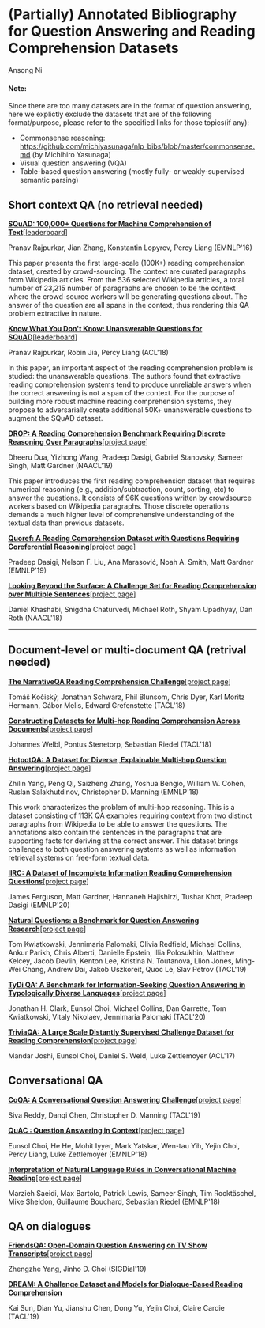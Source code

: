# (Partially) Annotated Bibliography for Question Answering and Reading Comprehension Datasets
Ansong Ni

#### Note: ####
Since there are too many datasets are in the format of question answering, here we explictly exclude the datasets that are of the following format/purpose, please refer to the specified links for those topics(if any):
* Commonsense reasoning: https://github.com/michiyasunaga/nlp_bibs/blob/master/commonsense.md (by Michihiro Yasunaga)
* Visual question answering (VQA)
* Table-based question answering (mostly fully- or weakly-supervised semantic parsing)

## Short context QA (no retrieval needed)
[**SQuAD: 100,000+ Questions for Machine Comprehension of Text**](https://arxiv.org/abs/1606.05250)[[leaderboard](https://rajpurkar.github.io/SQuAD-explorer/)]

Pranav Rajpurkar, Jian Zhang, Konstantin Lopyrev, Percy Liang (EMNLP'16)

This paper presents the first large-scale (100K+) reading comprehension dataset, created by crowd-sourcing. The context are curated paragraphs from Wikipedia articles. From the 536 selected Wikipedia articles, a total number of 23,215 number of paragraphs are chosen to be the context where the crowd-source workers will be generating questions about. The answer of the question are all spans in the context, thus rendering this QA problem extractive in nature.

[**Know What You Don't Know: Unanswerable Questions for SQuAD**](https://arxiv.org/abs/1806.03822)[[leaderboard](https://rajpurkar.github.io/SQuAD-explorer/)]

Pranav Rajpurkar, Robin Jia, Percy Liang (ACL'18)

In this paper, an important aspect of the reading comprehension problem is studied: the unanswerable questions. The authors found that extractive reading comprehension systems tend to produce unreliable answers when the correct answering is not a span of the context. For the purpose of building more robust machine reading comprehension systems, they propose to adversarially create additional 50K+ unanswerable questions to augment the SQuAD dataset.

[**DROP: A Reading Comprehension Benchmark Requiring Discrete Reasoning Over Paragraphs**](https://arxiv.org/abs/1903.00161)[[project page](https://allennlp.org/drop)]

Dheeru Dua, Yizhong Wang, Pradeep Dasigi, Gabriel Stanovsky, Sameer Singh, Matt Gardner (NAACL'19)

This paper introduces the first reading comprehension dataset that requires numerical reasoning (e.g., addition/subtraction, count, sorting, etc) to answer the questions. It consists of 96K questions written by crowdsource workers based on Wikipedia paragraphs. Those discrete operations demands a much higher level of comprehensive understanding of the textual data than previous datasets. 

[**Quoref: A Reading Comprehension Dataset with Questions Requiring Coreferential Reasoning**](https://arxiv.org/abs/1908.05803)[[project page](https://allennlp.org/quoref)]

Pradeep Dasigi, Nelson F. Liu, Ana Marasović, Noah A. Smith, Matt Gardner (EMNLP'19)

[**Looking Beyond the Surface: A Challenge Set for Reading Comprehension over Multiple Sentences**](https://cogcomp.seas.upenn.edu/papers/2018-MultiRC-NAACL.pdf)[[project page](https://cogcomp.seas.upenn.edu/multirc/)]

Daniel Khashabi, Snigdha Chaturvedi, Michael Roth, Shyam Upadhyay, Dan Roth (NAACL'18)

***
## Document-level or multi-document QA (retrival needed)

[**The NarrativeQA Reading Comprehension Challenge**](https://www.aclweb.org/anthology/Q18-1021/)[[project page](https://deepmind.com/research/open-source/narrativeqa)]

Tomáš Kočiský, Jonathan Schwarz, Phil Blunsom, Chris Dyer, Karl Moritz Hermann, Gábor Melis, Edward Grefenstette (TACL'18)


[**Constructing Datasets for Multi-hop Reading Comprehension Across Documents**](https://www.aclweb.org/anthology/Q18-1021/)[[project page](http://qangaroo.cs.ucl.ac.uk/)]

Johannes Welbl, Pontus Stenetorp, Sebastian Riedel (TACL'18)

[**HotpotQA: A Dataset for Diverse, Explainable Multi-hop Question Answering**](https://arxiv.org/abs/1809.09600)[[project page](https://hotpotqa.github.io/)]

Zhilin Yang, Peng Qi, Saizheng Zhang, Yoshua Bengio, William W. Cohen, Ruslan Salakhutdinov, Christopher D. Manning (EMNLP'18)

This work characterizes the problem of multi-hop reasoning. This is a dataset consisting of 113K QA examples requiring context from two distinct paragraphs from Wikipedia to be able to answer the questions. The annotations also contain the sentences in the paragraphs that are supporting facts for deriving at the correct answer. This dataset brings challenges to both question answering systems as well as information retrieval systems on free-form textual data. 

[**IIRC: A Dataset of Incomplete Information Reading Comprehension Questions**](https://arxiv.org/abs/2011.07127)[[project page](https://hotpotqa.github.io/)]

James Ferguson, Matt Gardner, Hannaneh Hajishirzi, Tushar Khot, Pradeep Dasigi (EMNLP'20)

[**Natural Questions: a Benchmark for Question Answering Research**](https://storage.googleapis.com/pub-tools-public-publication-data/pdf/1f7b46b5378d757553d3e92ead36bda2e4254244.pdf)[[project page](https://ai.google.com/research/NaturalQuestions)]

Tom Kwiatkowski, Jennimaria Palomaki, Olivia Redfield, Michael Collins, Ankur Parikh, Chris Alberti, Danielle Epstein, Illia Polosukhin, Matthew Kelcey, Jacob Devlin, Kenton Lee, Kristina N. Toutanova, Llion Jones, Ming-Wei Chang, Andrew Dai, Jakob Uszkoreit, Quoc Le, Slav Petrov (TACL'19)

[**TyDi QA: A Benchmark for Information-Seeking Question Answering in Typologically Diverse Languages**](https://arxiv.org/abs/2003.05002)[[project page](https://ai.google.com/research/tydiqa)]

Jonathan H. Clark, Eunsol Choi, Michael Collins, Dan Garrette, Tom Kwiatkowski, Vitaly Nikolaev, Jennimaria Palomaki (TACL'20)

[**TriviaQA: A Large Scale Distantly Supervised Challenge Dataset for Reading Comprehension**](https://arxiv.org/abs/1705.03551)[[project page](https://nlp.cs.washington.edu/triviaqa/)]

Mandar Joshi, Eunsol Choi, Daniel S. Weld, Luke Zettlemoyer (ACL'17)

## Conversational QA

[**CoQA: A Conversational Question Answering Challenge**](https://arxiv.org/abs/1808.07042)[[project page](https://stanfordnlp.github.io/coqa/)]

Siva Reddy, Danqi Chen, Christopher D. Manning (TACL'19)

[**QuAC : Question Answering in Context**](https://arxiv.org/abs/1808.07036)[[project page](https://quac.ai/)]

Eunsol Choi, He He, Mohit Iyyer, Mark Yatskar, Wen-tau Yih, Yejin Choi, Percy Liang, Luke Zettlemoyer (EMNLP'18)

[**Interpretation of Natural Language Rules in Conversational Machine Reading**](https://arxiv.org/abs/1809.01494)[[project page](https://sharc-data.github.io/)]

Marzieh Saeidi, Max Bartolo, Patrick Lewis, Sameer Singh, Tim Rocktäschel, Mike Sheldon, Guillaume Bouchard, Sebastian Riedel (EMNLP'18)

## QA on dialogues

[**FriendsQA: Open-Domain Question Answering on TV Show Transcripts**](https://www.aclweb.org/anthology/W19-5923/)[[project page](https://github.com/emorynlp/FriendsQA)]

Zhengzhe Yang, Jinho D. Choi (SIGDial'19)

[**DREAM: A Challenge Dataset and Models for Dialogue-Based Reading Comprehension**](https://arxiv.org/abs/1902.00164)

Kai Sun, Dian Yu, Jianshu Chen, Dong Yu, Yejin Choi, Claire Cardie (TACL'19)
